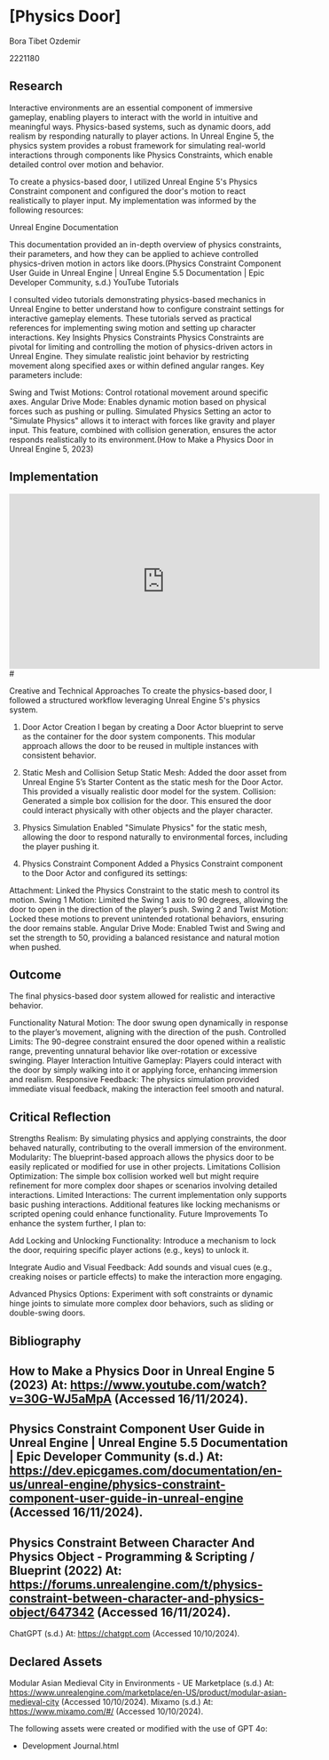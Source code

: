 # [Physics Door]



Bora Tibet Ozdemir

2221180

## Research




Interactive environments are an essential component of immersive gameplay, enabling players to interact with the world in intuitive and meaningful ways. Physics-based systems, such as dynamic doors, add realism by responding naturally to player actions. In Unreal Engine 5, the physics system provides a robust framework for simulating real-world interactions through components like Physics Constraints, which enable detailed control over motion and behavior.

To create a physics-based door, I utilized Unreal Engine 5's Physics Constraint component and configured the door's motion to react realistically to player input. My implementation was informed by the following resources:

Unreal Engine Documentation


This documentation provided an in-depth overview of physics constraints, their parameters, and how they can be applied to achieve controlled physics-driven motion in actors like doors.(Physics Constraint Component User Guide in Unreal Engine | Unreal Engine 5.5 Documentation | Epic Developer Community, s.d.)
YouTube Tutorials

I consulted video tutorials demonstrating physics-based mechanics in Unreal Engine to better understand how to configure constraint settings for interactive gameplay elements. These tutorials served as practical references for implementing swing motion and setting up character interactions.
Key Insights
Physics Constraints
Physics Constraints are pivotal for limiting and controlling the motion of physics-driven actors in Unreal Engine. They simulate realistic joint behavior by restricting movement along specified axes or within defined angular ranges. Key parameters include:

Swing and Twist Motions: Control rotational movement around specific axes.
Angular Drive Mode: Enables dynamic motion based on physical forces such as pushing or pulling.
Simulated Physics
Setting an actor to "Simulate Physics" allows it to interact with forces like gravity and player input. This feature, combined with collision generation, ensures the actor responds realistically to its environment.(How to Make a Physics Door in Unreal Engine 5, 2023)



## Implementation
<iframe width="560" height="315" src="https://www.youtube.com/embed/BMPEsIlKDTE?si=LYWdffHfwHjma21j" title="YouTube video player" frameborder="0" allow="accelerometer; autoplay; clipboard-write; encrypted-media; gyroscope; picture-in-picture; web-share" referrerpolicy="strict-origin-when-cross-origin" allowfullscreen></iframe>
#

Creative and Technical Approaches
To create the physics-based door, I followed a structured workflow leveraging Unreal Engine 5's physics system.

1. Door Actor Creation
I began by creating a Door Actor blueprint to serve as the container for the door system components. This modular approach allows the door to be reused in multiple instances with consistent behavior.

2. Static Mesh and Collision Setup
Static Mesh:
Added the door asset from Unreal Engine 5’s Starter Content as the static mesh for the Door Actor. This provided a visually realistic door model for the system.
Collision:
Generated a simple box collision for the door. This ensured the door could interact physically with other objects and the player character.
3. Physics Simulation
Enabled "Simulate Physics" for the static mesh, allowing the door to respond naturally to environmental forces, including the player pushing it.

4. Physics Constraint Component
Added a Physics Constraint component to the Door Actor and configured its settings:

Attachment:
Linked the Physics Constraint to the static mesh to control its motion.
Swing 1 Motion:
Limited the Swing 1 axis to 90 degrees, allowing the door to open in the direction of the player’s push.
Swing 2 and Twist Motion:
Locked these motions to prevent unintended rotational behaviors, ensuring the door remains stable.
Angular Drive Mode:
Enabled Twist and Swing and set the strength to 50, providing a balanced resistance and natural motion when pushed.








## Outcome
The final physics-based door system allowed for realistic and interactive behavior.

Functionality
Natural Motion:
The door swung open dynamically in response to the player’s movement, aligning with the direction of the push.
Controlled Limits:
The 90-degree constraint ensured the door opened within a realistic range, preventing unnatural behavior like over-rotation or excessive swinging.
Player Interaction
Intuitive Gameplay:
Players could interact with the door by simply walking into it or applying force, enhancing immersion and realism.
Responsive Feedback:
The physics simulation provided immediate visual feedback, making the interaction feel smooth and natural.



## Critical Reflection
Strengths
Realism:
By simulating physics and applying constraints, the door behaved naturally, contributing to the overall immersion of the environment.
Modularity:
The blueprint-based approach allows the physics door to be easily replicated or modified for use in other projects.
Limitations
Collision Optimization:
The simple box collision worked well but might require refinement for more complex door shapes or scenarios involving detailed interactions.
Limited Interactions:
The current implementation only supports basic pushing interactions. Additional features like locking mechanisms or scripted opening could enhance functionality.
Future Improvements
To enhance the system further, I plan to:

Add Locking and Unlocking Functionality:
Introduce a mechanism to lock the door, requiring specific player actions (e.g., keys) to unlock it.

Integrate Audio and Visual Feedback:
Add sounds and visual cues (e.g., creaking noises or particle effects) to make the interaction more engaging.

Advanced Physics Options:
Experiment with soft constraints or dynamic hinge joints to simulate more complex door behaviors, such as sliding or double-swing doors.



## Bibliography
How to Make a Physics Door in Unreal Engine 5 (2023) At: https://www.youtube.com/watch?v=30G-WJ5aMpA (Accessed  16/11/2024).
-
Physics Constraint Component User Guide in Unreal Engine | Unreal Engine 5.5 Documentation | Epic Developer Community (s.d.) At: https://dev.epicgames.com/documentation/en-us/unreal-engine/physics-constraint-component-user-guide-in-unreal-engine (Accessed  16/11/2024).
-
Physics Constraint Between Character And Physics Object - Programming & Scripting / Blueprint (2022) At: https://forums.unrealengine.com/t/physics-constraint-between-character-and-physics-object/647342 (Accessed  16/11/2024).
-



ChatGPT (s.d.) At: https://chatgpt.com (Accessed  10/10/2024).


## Declared Assets

Modular Asian Medieval City in Environments - UE Marketplace (s.d.) At: https://www.unrealengine.com/marketplace/en-US/product/modular-asian-medieval-city (Accessed 10/10/2024).
Mixamo (s.d.) At: https://www.mixamo.com/#/ (Accessed  10/10/2024).




The following assets were created or modified with the use of GPT 4o:
- Development Journal.html
